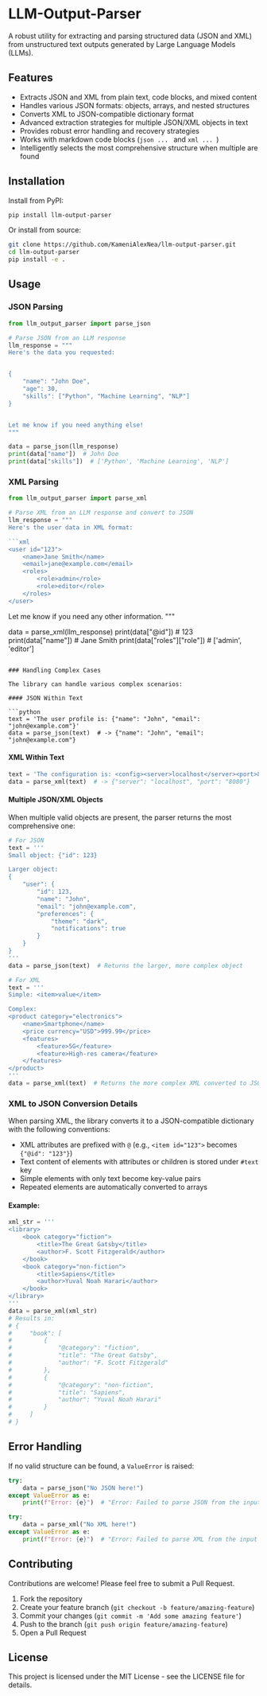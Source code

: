 # LLM-Output-Parser

A robust utility for extracting and parsing structured data (JSON and XML) from unstructured text outputs generated by Large Language Models (LLMs).

## Features

- Extracts JSON and XML from plain text, code blocks, and mixed content
- Handles various JSON formats: objects, arrays, and nested structures
- Converts XML to JSON-compatible dictionary format
- Advanced extraction strategies for multiple JSON/XML objects in text
- Provides robust error handling and recovery strategies
- Works with markdown code blocks (``json ... `` and ``xml ... ``)
- Intelligently selects the most comprehensive structure when multiple are found

## Installation

Install from PyPI:

```bash
pip install llm-output-parser
```

Or install from source:

```bash
git clone https://github.com/KameniAlexNea/llm-output-parser.git
cd llm-output-parser
pip install -e .
```

## Usage

### JSON Parsing

```python
from llm_output_parser import parse_json

# Parse JSON from an LLM response
llm_response = """
Here's the data you requested:


{
    "name": "John Doe",
    "age": 30,
    "skills": ["Python", "Machine Learning", "NLP"]
}


Let me know if you need anything else!
"""

data = parse_json(llm_response)
print(data["name"])  # John Doe
print(data["skills"])  # ['Python', 'Machine Learning', 'NLP']
```

### XML Parsing

```python
from llm_output_parser import parse_xml

# Parse XML from an LLM response and convert to JSON
llm_response = """
Here's the user data in XML format:

```xml
<user id="123">
    <name>Jane Smith</name>
    <email>jane@example.com</email>
    <roles>
        <role>admin</role>
        <role>editor</role>
    </roles>
</user>
```

Let me know if you need any other information.
"""

data = parse_xml(llm_response)
print(data["@id"])  # 123
print(data["name"])  # Jane Smith
print(data["roles"]["role"])  # ['admin', 'editor']

```

### Handling Complex Cases

The library can handle various complex scenarios:

#### JSON Within Text

```python
text = 'The user profile is: {"name": "John", "email": "john@example.com"}'
data = parse_json(text)  # -> {"name": "John", "email": "john@example.com"}
```

#### XML Within Text

```python
text = 'The configuration is: <config><server>localhost</server><port>8080</port></config>'
data = parse_xml(text)  # -> {"server": "localhost", "port": "8080"}
```

#### Multiple JSON/XML Objects

When multiple valid objects are present, the parser returns the most comprehensive one:

```python
# For JSON
text = '''
Small object: {"id": 123}

Larger object:
{
    "user": {
        "id": 123,
        "name": "John",
        "email": "john@example.com",
        "preferences": {
            "theme": "dark",
            "notifications": true
        }
    }
}
'''
data = parse_json(text)  # Returns the larger, more complex object

# For XML
text = '''
Simple: <item>value</item>

Complex:
<product category="electronics">
    <name>Smartphone</name>
    <price currency="USD">999.99</price>
    <features>
        <feature>5G</feature>
        <feature>High-res camera</feature>
    </features>
</product>
'''
data = parse_xml(text)  # Returns the more complex XML converted to JSON
```

### XML to JSON Conversion Details

When parsing XML, the library converts it to a JSON-compatible dictionary with the following conventions:

- XML attributes are prefixed with `@` (e.g., `<item id="123">` becomes `{"@id": "123"}`)
- Text content of elements with attributes or children is stored under `#text` key
- Simple elements with only text become key-value pairs
- Repeated elements are automatically converted to arrays

#### Example:

```python
xml_str = '''
<library>
    <book category="fiction">
        <title>The Great Gatsby</title>
        <author>F. Scott Fitzgerald</author>
    </book>
    <book category="non-fiction">
        <title>Sapiens</title>
        <author>Yuval Noah Harari</author>
    </book>
</library>
'''
data = parse_xml(xml_str)
# Results in:
# {
#     "book": [
#         {
#             "@category": "fiction",
#             "title": "The Great Gatsby",
#             "author": "F. Scott Fitzgerald"
#         },
#         {
#             "@category": "non-fiction",
#             "title": "Sapiens",
#             "author": "Yuval Noah Harari"
#         }
#     ]
# }
```

## Error Handling

If no valid structure can be found, a `ValueError` is raised:

```python
try:
    data = parse_json("No JSON here!")
except ValueError as e:
    print(f"Error: {e}")  # "Error: Failed to parse JSON from the input string."

try:
    data = parse_xml("No XML here!")
except ValueError as e:
    print(f"Error: {e}")  # "Error: Failed to parse XML from the input string."
```

## Contributing

Contributions are welcome! Please feel free to submit a Pull Request.

1. Fork the repository
2. Create your feature branch (`git checkout -b feature/amazing-feature`)
3. Commit your changes (`git commit -m 'Add some amazing feature'`)
4. Push to the branch (`git push origin feature/amazing-feature`)
5. Open a Pull Request

## License

This project is licensed under the MIT License - see the LICENSE file for details.
